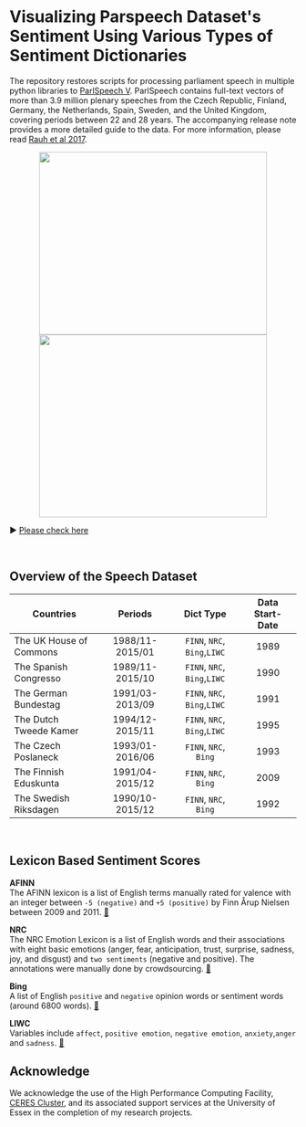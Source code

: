 # Visualizing Parspeech Dataset's Sentiment Using Various Types of Sentiment Dictionaries 

The repository restores scripts for processing parliament speech in multiple python libraries to [ParlSpeech V](https://sites.google.com/site/christianrauh/data-and-resources). ParlSpeech contains full-text vectors of more than 3.9 million plenary speeches from the Czech Republic, Finland, Germany, the Netherlands, Spain, Sweden, and the United Kingdom, covering periods between 22 and 28 years. The accompanying release note provides a more detailed guide to the data. For more information, please read [Rauh et al 2017](https://dataverse.harvard.edu/dataset.xhtml?persistentId=doi:10.7910/DVN/E4RSP9).


<p align="center">
  <img width="400" height= "320" src="https://raw.githack.com/yl17124/yl17124.github.io/master/images/hoc_NRC.gif">
  <img width="400" height= "320"  src="https://raw.githack.com/yl17124/yl17124.github.io/master/images/bt_NRC.gif">
</p>

:arrow_forward: [Please check here](https://raw.githack.com/yl17124/2019-SUMMER-RA/master/ParspeechV1.html)

<br/>


## Overview of the Speech Dataset

| Countries               |     Periods     |         Dict Type           | Data Start-Date |    
|-------------------------|:---------------:|:---------------------------:|:---------------:|
| The UK House of Commons | 1988/11-2015/01 |`FINN`, `NRC`, `Bing`,`LIWC` |       1989    	|
| The Spanish Congresso   | 1989/11-2015/10 |`FINN`, `NRC`, `Bing`,`LIWC` |       1990      |
| The German Bundestag    | 1991/03-2013/09 |`FINN`, `NRC`, `Bing`,`LIWC` |       1991      |
| The Dutch Tweede Kamer  | 1994/12-2015/11 |`FINN`, `NRC`, `Bing`,`LIWC` |       1995      |
| The Czech Poslaneck     | 1993/01-2016/06 |`FINN`, `NRC`, `Bing`        |       1993      |
| The Finnish Eduskunta   | 1991/04-2015/12 |`FINN`, `NRC`, `Bing`        |       2009      |
| The Swedish Riksdagen   | 1990/10-2015/12 |`FINN`, `NRC`, `Bing`        |       1992      |

<br/>


## Lexicon Based Sentiment Scores

**AFINN**  <br /> The AFINN lexicon is a list of English terms manually rated for valence with an integer between `-5 (negative)` and `+5 (positive)` by Finn Årup Nielsen between 2009 and 2011. [:link:](https://github.com/fnielsen/afinn) <br />

**NRC**    <br /> The NRC Emotion Lexicon is a list of English words and their associations with eight basic emotions (anger, fear, anticipation, trust, surprise, sadness, joy, and disgust) and `two sentiments` (negative and positive). The annotations were manually done by crowdsourcing. [:link:](http://saifmohammad.com/WebPages/NRC-Emotion-Lexicon.htm)<br />

**Bing**   <br /> A list of English `positive` and `negative` opinion words or sentiment words (around 6800 words). [:link:](https://www.cs.uic.edu/~liub/FBS/sentiment-analysis.html) <br />

**LIWC**  <br /> Variables include `affect`, `positive emotion`, `negative emotion`, `anxiety`,`anger` and `sadness`.  [:link:](https://repositories.lib.utexas.edu/bitstream/handle/2152/31333/LIWC2015_LanguageManual.pdf) <br />


## Acknowledge 
We acknowledge the use of the High Performance Computing Facility, [CERES Cluster](https://hpc.essex.ac.uk/), and its associated support services at the University of Essex in the completion of my research projects.